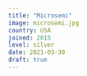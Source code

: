 ```yaml
---
title: "Microsemi"
image: microsemi.jpg
country: USA
joined: 2015
level: silver
date: 2021-03-30
draft: true
---
```

